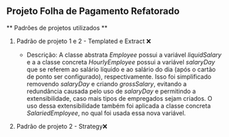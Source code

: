 ## Projeto Folha de Pagamento Refatorado

** Padrões de projetos utilizados **

1. Padrão de projeto 1 e 2 - Templated e Extract :x:
	- Descrição:
	A classe abstrata _Employee_ possui a variável _liquidSalary_ e a a classe concreta _HourlyEmployee_ possui a variável
	_salaryDay_ que se referem ao salário líquido e ao salário do dia (após o cartão de ponto ser configurado), respectivamente.
	Isso foi simplificado removendo _salaryDay_ e criando _grossSalary_, evitando a redundância causada pelo uso de _salaryDay_ e 		permitindo a extensibilidade, caso mais tipos de empregados sejam criados. O uso dessa extensibilidade também foi aplicada a
	classe concreta _SalariedEmployee_, no qual foi usada essa nova variável.


2. Padrão de projeto 2 - Strategy:x:
